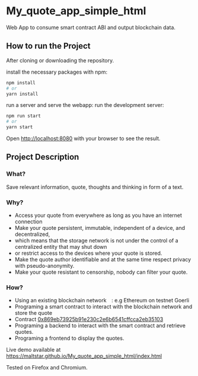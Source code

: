 # My_quote_app_simple_html

Web App to consume smart contract ABI and output blockchain data.

## How to run the Project

After cloning or downloading the repository.

install the necessary packages with npm:

```bash
npm install
# or
yarn install
```

run a server and serve the webapp:
run the development server:
```bash
npm run start
# or
yarn start
```

Open [http://localhost:8080](http://localhost:8080) with your browser to see the result.


## Project Description

### What?
 Save relevant information, quote, thoughts and thinking in form of a text.
 
 
### Why?

   - Access your quote from everywhere as long as you have an internet connection
   - Make your quote persistent, immutable, independent of a device, and decentralized,
   - which means that the storage network is not under the control of a centralized entity that may shut down
   - or restrict access to the devices where your quote is stored.
   - Make the quote author identifiable and at the same time respect privacy with pseudo-anonymity.
   - Make your quote resistant to censorship, nobody can filter your quote.

### How?
   - Using an existing blockchain network : e.g Ethereum on testnet Goerli 
   - Programing a smart contract to interact with the blockchain network and store the quote  
   - Contract [0x869eb73925b91e230c2e6b6541cffcca2eb35103](https://goerli.etherscan.io/address/0x869eb73925b91e230c2e6b6541cffcca2eb35103/)
   - Programing a backend to interact with the smart contract and retrieve quotes.
   - Programing a frontend to display the quotes.


Live demo available at https://maltstar.github.io/My_quote_app_simple_html/index.html

Tested on Firefox and Chromium.





